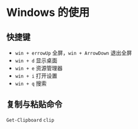 # Windows 的使用

## 快捷键

- `win + errowUp` 全屏，`win + ArrowDown` 退出全屏
- `win + d` 显示桌面
- `win + e` 资源管理器
- `win + i` 打开设置
- `win + q` 搜索

## 复制与粘贴命令

`Get-Clipboard` `clip`
